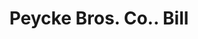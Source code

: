 ---
doi: 10.7916/D8BK2QDT
date_other: '1880'
date_other_textual: 1880-1889
form: printed ephemera
genre:
- Invoices
name:
- Peycke Bros. Co.
object_in_context_url: https://biggert.cul.columbia.edu/items/view/ave_biggert_00763
subject_hierarchical_geographic:
- Omaha, Nebraska, United States
subject_name:
- Peycke Bros. Co.
title: Peycke Bros. Co.. Bill
sort_title: Peycke Bros. Co.. Bill
call_number: ave_biggert_00763
coordinates:
- 41.25,-96.0
pid: ave_biggert_00763
identifiers: ave_biggert_00763
thumbnail: false
permalink: /biggert/ave_biggert_00763/
layout: iiif-image-page
---